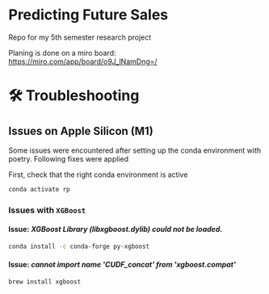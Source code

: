 # Predicting Future Sales
Repo for my 5th semester research project

Planing is done on a miro board: https://miro.com/app/board/o9J_lNamDng=/


# 🛠 Troubleshooting


## Issues on Apple Silicon (M1)

Some issues were encountered after setting up the conda environment 
with poetry. Following fixes were applied

First, check that the right conda environment is active
```bash
conda activate rp
```

### Issues with `XGBoost`

#### Issue: *XGBoost Library (libxgboost.dylib) could not be loaded.*

```bash
conda install -c conda-forge py-xgboost
```


#### Issue: *cannot import name 'CUDF_concat' from 'xgboost.compat'*

```bash
brew install xgboost
```